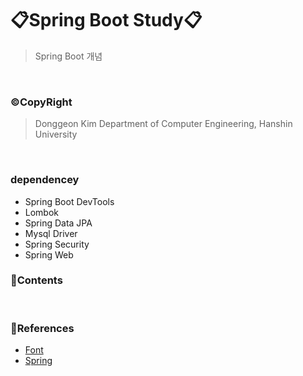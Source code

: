 # 📋Spring Boot Study📋

> Spring Boot 개념

<br>

### ©CopyRight

> Donggeon Kim
> Department of Computer Engineering, Hanshin University

<br>

### dependencey
- Spring Boot DevTools
- Lombok
- Spring Data JPA
- Mysql Driver
- Spring Security
- Spring Web

### 📒Contents


</br>


### 📖References

- [Font](https://www.cookierunfont.com/#section7)
- [Spring](https://spring.io/tools)